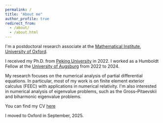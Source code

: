 ```yaml
---
permalink: /
title: "About me"
author_profile: true
redirect_from: 
  - /about/
  - /about.html
---
```


I'm a postdoctoral research associate at the [Mathematical Institute](https://www.maths.ox.ac.uk/), [University of Oxford](https://www.ox.ac.uk/).

I received my Ph.D. from [Peking University](https://english.pku.edu.cn/) in 2022. I worked as a Humboldt Fellow at the [University of Augsburg](https://www.uni-augsburg.de/en/) from 2022 to 2024.

My research focuses on the numerical analysis of partial differential equations. In particular, most of my work is on finite element exterior calculus (FEEC) with applications in numerical relativity. I'm also interested in numerical analysis of eigenvalue problems, such as the Gross–Pitaevskii and biharmonic eigenvalue problems.

You can find my CV [here](../assets/CV_YizhouLiang.pdf)

I moved to Oxford in September, 2025.

